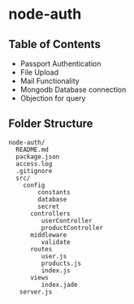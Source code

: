 # node-auth

## Table of Contents

- Passport Authentication
- File Upload
- Mail Functionality
- Mongodb Database connection
- Objection for query

## Folder Structure

```
node-auth/
  README.md
  package.json
  access.log
  .gitignore
  src/
    config
        constants
        database
        secret
      controllers
         userController
         productController
      middleware
         validate
      routes
         user.js
         products.js
         index.js
      views
         index.jade
   server.js
```
